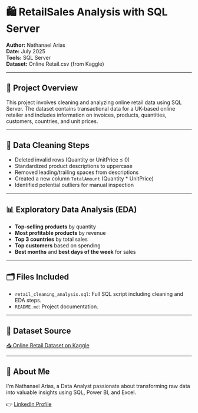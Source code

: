 # 🛍️ RetailSales Analysis with SQL Server

**Author:** Nathanael Arias  
**Date:** July 2025  
**Tools:** SQL Server  
**Dataset:** Online Retail.csv (from Kaggle)

---

## 📌 Project Overview

This project involves cleaning and analyzing online retail data using SQL Server. The dataset contains transactional data for a UK-based online retailer and includes information on invoices, products, quantities, customers, countries, and unit prices.

---

## 🧼 Data Cleaning Steps

- Deleted invalid rows (Quantity or UnitPrice ≤ 0)
- Standardized product descriptions to uppercase
- Removed leading/trailing spaces from descriptions
- Created a new column `TotalAmount` (Quantity * UnitPrice)
- Identified potential outliers for manual inspection

---

## 📊 Exploratory Data Analysis (EDA)

- **Top-selling products** by quantity
- **Most profitable products** by revenue
- **Top 3 countries** by total sales
- **Top customers** based on spending
- **Best months** and **best days of the week** for sales

---

## 🗂️ Files Included

- `retail_cleaning_analysis.sql`: Full SQL script including cleaning and EDA steps.
- `README.md`: Project documentation.

---

## 🔗 Dataset Source

[📥 Online Retail Dataset on Kaggle](https://www.kaggle.com/datasets/malikzeeshan1122/online-retail-dataset)

---

## 💼 About Me

I'm Nathanael Arias, a Data Analyst passionate about transforming raw data into valuable insights using SQL, Power BI, and Excel.

👉 [LinkedIn Profile](https://www.linkedin.com/in/nathanael-arias-a5591b200)

